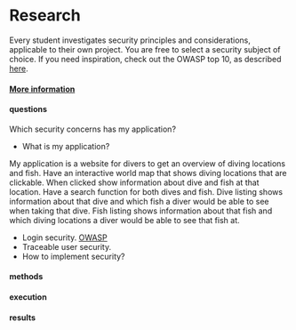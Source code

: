 # Research
Every student investigates security principles and considerations, applicable to their own project. 
You are free to select a security subject of choice. 
If you need inspiration, check out the OWASP top 10, as described [here](https://fhict.instructure.com/courses/12992/pages/secure-web-development?module_item_id=911584).
#### [More information](https://fhict.instructure.com/courses/12992/pages/research-reports-bachelor-students-only?module_item_id=911565)

#### questions
Which security concerns has my application?
- What is my application?

My application is a website for divers to get an overview of diving locations and fish. Have an interactive world map that shows diving locations that are clickable. When clicked show information about dive and fish at that location. Have a search function for both dives and fish. Dive listing shows information about that dive and which fish a diver would be able to see when taking that dive. Fish listing shows information about that fish and which diving locations a diver would be able to see that fish at.
- Login security. [OWASP](https://owasp.org/Top10/A07_2021-Identification_and_Authentication_Failures/)
- Traceable user security.
- How to implement security?

#### methods
#### execution
#### results
